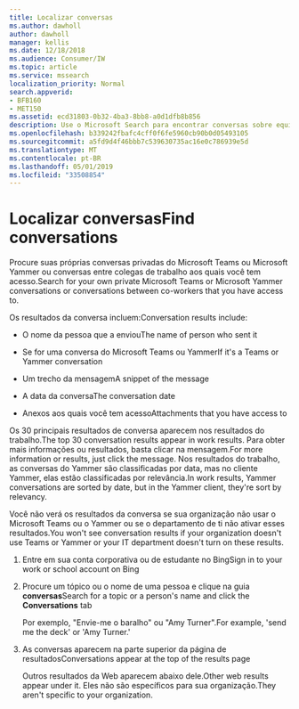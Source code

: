 ```yaml
---
title: Localizar conversas
ms.author: dawholl
author: dawholl
manager: kellis
ms.date: 12/18/2018
ms.audience: Consumer/IW
ms.topic: article
ms.service: mssearch
localization_priority: Normal
search.appverid:
- BFB160
- MET150
ms.assetid: ecd31803-0b32-4ba3-8bb8-a0d1dfb8b856
description: Use o Microsoft Search para encontrar conversas sobre equipes e Yammer e os detalhes que você verá
ms.openlocfilehash: b339242fbafc4cff0f6fe5960cb90b0d05493105
ms.sourcegitcommit: a5fd9d4f46bbb7c539630735ac16e0c786939e5d
ms.translationtype: MT
ms.contentlocale: pt-BR
ms.lasthandoff: 05/01/2019
ms.locfileid: "33508854"
---
```

# <a name="find-conversations"></a><span data-ttu-id="a8cc2-103">Localizar conversas</span><span class="sxs-lookup"><span data-stu-id="a8cc2-103">Find conversations</span></span>

<span data-ttu-id="a8cc2-104">Procure suas próprias conversas privadas do Microsoft Teams ou Microsoft Yammer ou conversas entre colegas de trabalho aos quais você tem acesso.</span><span class="sxs-lookup"><span data-stu-id="a8cc2-104">Search for your own private Microsoft Teams or Microsoft Yammer conversations or conversations between co-workers that you have access to.</span></span>
  
<span data-ttu-id="a8cc2-105">Os resultados da conversa incluem:</span><span class="sxs-lookup"><span data-stu-id="a8cc2-105">Conversation results include:</span></span>
  
- <span data-ttu-id="a8cc2-106">O nome da pessoa que a enviou</span><span class="sxs-lookup"><span data-stu-id="a8cc2-106">The name of person who sent it</span></span>
    
- <span data-ttu-id="a8cc2-107">Se for uma conversa do Microsoft Teams ou Yammer</span><span class="sxs-lookup"><span data-stu-id="a8cc2-107">If it's a Teams or Yammer conversation</span></span>
    
- <span data-ttu-id="a8cc2-108">Um trecho da mensagem</span><span class="sxs-lookup"><span data-stu-id="a8cc2-108">A snippet of the message</span></span>
    
- <span data-ttu-id="a8cc2-109">A data da conversa</span><span class="sxs-lookup"><span data-stu-id="a8cc2-109">The conversation date</span></span>
    
- <span data-ttu-id="a8cc2-110">Anexos aos quais você tem acesso</span><span class="sxs-lookup"><span data-stu-id="a8cc2-110">Attachments that you have access to</span></span>
    
<span data-ttu-id="a8cc2-111">Os 30 principais resultados de conversa aparecem nos resultados do trabalho.</span><span class="sxs-lookup"><span data-stu-id="a8cc2-111">The top 30 conversation results appear in work results.</span></span> <span data-ttu-id="a8cc2-112">Para obter mais informações ou resultados, basta clicar na mensagem.</span><span class="sxs-lookup"><span data-stu-id="a8cc2-112">For more information or results, just click the message.</span></span> <span data-ttu-id="a8cc2-113">Nos resultados do trabalho, as conversas do Yammer são classificadas por data, mas no cliente Yammer, elas estão classificadas por relevância.</span><span class="sxs-lookup"><span data-stu-id="a8cc2-113">In work results, Yammer conversations are sorted by date, but in the Yammer client, they're sort by relevancy.</span></span>
  
<span data-ttu-id="a8cc2-114">Você não verá os resultados da conversa se sua organização não usar o Microsoft Teams ou o Yammer ou se o departamento de ti não ativar esses resultados.</span><span class="sxs-lookup"><span data-stu-id="a8cc2-114">You won't see conversation results if your organization doesn't use Teams or Yammer or your IT department doesn't turn on these results.</span></span>
  
1. <span data-ttu-id="a8cc2-115">Entre em sua conta corporativa ou de estudante no Bing</span><span class="sxs-lookup"><span data-stu-id="a8cc2-115">Sign in to your work or school account on Bing</span></span>
    
2. <span data-ttu-id="a8cc2-116">Procure um tópico ou o nome de uma pessoa e clique na guia **conversas**</span><span class="sxs-lookup"><span data-stu-id="a8cc2-116">Search for a topic or a person's name and click the **Conversations** tab</span></span> 
    
    <span data-ttu-id="a8cc2-117">Por exemplo, "Envie-me o baralho" ou "Amy Turner".</span><span class="sxs-lookup"><span data-stu-id="a8cc2-117">For example, 'send me the deck' or 'Amy Turner.'</span></span>
    
3. <span data-ttu-id="a8cc2-118">As conversas aparecem na parte superior da página de resultados</span><span class="sxs-lookup"><span data-stu-id="a8cc2-118">Conversations appear at the top of the results page</span></span>
    
    <span data-ttu-id="a8cc2-119">Outros resultados da Web aparecem abaixo dele.</span><span class="sxs-lookup"><span data-stu-id="a8cc2-119">Other web results appear under it.</span></span> <span data-ttu-id="a8cc2-120">Eles não são específicos para sua organização.</span><span class="sxs-lookup"><span data-stu-id="a8cc2-120">They aren't specific to your organization.</span></span>
    


